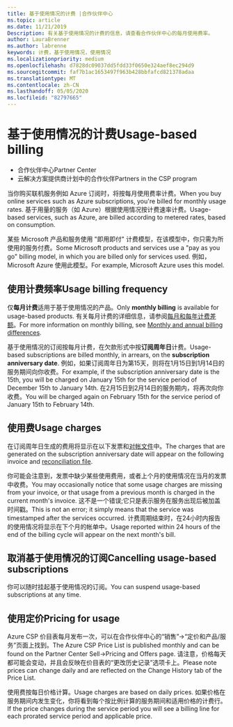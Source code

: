```yaml
---
title: 基于使用情况的计费 |合作伙伴中心
ms.topic: article
ms.date: 11/21/2019
Description: 有关基于使用情况的计费的信息，请查看合作伙伴中心的每月使用费率。
author: LauraBrenner
ms.author: labrenne
keywords: 计费，基于使用情况，使用情况
ms.localizationpriority: medium
ms.openlocfilehash: d7828dc09037dd5fdd33f0650e324aef8ec294d9
ms.sourcegitcommit: faf7b1ac1653497f963b428bbfafcd821378adaa
ms.translationtype: MT
ms.contentlocale: zh-CN
ms.lasthandoff: 05/05/2020
ms.locfileid: "82797665"
---
```

# <a name="usage-based-billing"></a><span data-ttu-id="a643d-104">基于使用情况的计费</span><span class="sxs-lookup"><span data-stu-id="a643d-104">Usage-based billing</span></span>

- <span data-ttu-id="a643d-105">合作伙伴中心</span><span class="sxs-lookup"><span data-stu-id="a643d-105">Partner Center</span></span>
- <span data-ttu-id="a643d-106">云解决方案提供商计划中的合作伙伴</span><span class="sxs-lookup"><span data-stu-id="a643d-106">Partners in the CSP program</span></span>

<span data-ttu-id="a643d-107">当你购买联机服务例如 Azure 订阅时，将按每月使用费率计费。</span><span class="sxs-lookup"><span data-stu-id="a643d-107">When you buy online services such as Azure subscriptions, you're billed for monthly usage rates.</span></span> <span data-ttu-id="a643d-108">基于用量的服务（如 Azure）根据使用情况按计费速率计费。</span><span class="sxs-lookup"><span data-stu-id="a643d-108">Usage-based services, such as Azure, are billed according to metered rates, based on consumption.</span></span>

<span data-ttu-id="a643d-109">某些 Microsoft 产品和服务使用 "即用即付" 计费模型，在该模型中，你只需为所使用的服务付费。</span><span class="sxs-lookup"><span data-stu-id="a643d-109">Some Microsoft products and services use a "pay as you go" billing model, in which you are billed only for services used.</span></span> <span data-ttu-id="a643d-110">例如，Microsoft Azure 使用此模型。</span><span class="sxs-lookup"><span data-stu-id="a643d-110">For example, Microsoft Azure uses this model.</span></span> 

## <a name="usage-billing-frequency"></a><span data-ttu-id="a643d-111">使用计费频率</span><span class="sxs-lookup"><span data-stu-id="a643d-111">Usage billing frequency</span></span>

<span data-ttu-id="a643d-112">仅**每月计费**适用于基于使用情况的产品。</span><span class="sxs-lookup"><span data-stu-id="a643d-112">Only **monthly billing** is available for usage-based products.</span></span> <span data-ttu-id="a643d-113">有关每月计费的详细信息，请参阅[每月和每年计费差额](billing-annual-monthly.md)。</span><span class="sxs-lookup"><span data-stu-id="a643d-113">For more information on monthly billing, see [Monthly and annual billing differences](billing-annual-monthly.md).</span></span>

<span data-ttu-id="a643d-114">基于使用情况的订阅按每月计费，在欠款形式中按**订阅周年日**计费。</span><span class="sxs-lookup"><span data-stu-id="a643d-114">Usage-based subscriptions are billed monthly, in arrears, on the **subscription anniversary date**.</span></span> <span data-ttu-id="a643d-115">例如，如果订阅周年日为第15天，则将在1月15日到1月14日的服务期间向你收费。</span><span class="sxs-lookup"><span data-stu-id="a643d-115">For example, if the subscription anniversary date is the 15th, you will be charged on January 15th for the service period of December 15th to January 14th.</span></span> <span data-ttu-id="a643d-116">在2月15日到2月14日的服务期内，将再次向你收费。</span><span class="sxs-lookup"><span data-stu-id="a643d-116">You will be charged again on February 15th for the service period of January 15th to February 14th.</span></span> 

## <a name="usage-charges"></a><span data-ttu-id="a643d-117">使用费</span><span class="sxs-lookup"><span data-stu-id="a643d-117">Usage charges</span></span>

<span data-ttu-id="a643d-118">在订阅周年日生成的费用将显示在以下发票和[对帐文件](usage-based-recon-files.md)中。</span><span class="sxs-lookup"><span data-stu-id="a643d-118">The charges that are generated on the subscription anniversary date will appear on the following invoice and [reconciliation file](usage-based-recon-files.md).</span></span>

<span data-ttu-id="a643d-119">你可能会注意到，发票中缺少某些使用费用，或者上个月的使用情况在当月的发票中收费。</span><span class="sxs-lookup"><span data-stu-id="a643d-119">You may occasionally notice that some usage charges are missing from your invoice, or that usage from a previous month is charged in the current month's invoice.</span></span> <span data-ttu-id="a643d-120">这不是一个错误;它只是表示服务在服务出现后被加盖时间戳。</span><span class="sxs-lookup"><span data-stu-id="a643d-120">This is not an error; it simply means that the service was timestamped after the services occurred.</span></span> <span data-ttu-id="a643d-121">计费周期结束时，在24小时内报告的使用情况将显示在下个月的帐单中。</span><span class="sxs-lookup"><span data-stu-id="a643d-121">Usage reported within 24 hours of the end of the billing cycle will appear on the next month's bill.</span></span>

## <a name="cancelling-usage-based-subscriptions"></a><span data-ttu-id="a643d-122">取消基于使用情况的订阅</span><span class="sxs-lookup"><span data-stu-id="a643d-122">Cancelling usage-based subscriptions</span></span>

<span data-ttu-id="a643d-123">你可以随时挂起基于使用情况的订阅。</span><span class="sxs-lookup"><span data-stu-id="a643d-123">You can suspend usage-based subscriptions at any time.</span></span>

## <a name="pricing-for-usage"></a><span data-ttu-id="a643d-124">使用定价</span><span class="sxs-lookup"><span data-stu-id="a643d-124">Pricing for usage</span></span>

<span data-ttu-id="a643d-125">Azure CSP 价目表每月发布一次，可以在合作伙伴中心的“销售”->“定价和产品/服务”页面上找到。</span><span class="sxs-lookup"><span data-stu-id="a643d-125">The Azure CSP Price List is published monthly and can be found on the Partner Center Sell->Pricing and Offers page.</span></span> <span data-ttu-id="a643d-126">请注意，价格每天都可能会变动，并且会反映在价目表的“更改历史记录”选项卡上。</span><span class="sxs-lookup"><span data-stu-id="a643d-126">Please note prices can change daily and are reflected on the Change History tab of the Price List.</span></span>

<span data-ttu-id="a643d-127">使用费按每日价格计算。</span><span class="sxs-lookup"><span data-stu-id="a643d-127">Usage charges are based on daily prices.</span></span> <span data-ttu-id="a643d-128">如果价格在服务期间内发生变化，你将看到每个按比例计算的服务期间和适用价格的计费行。</span><span class="sxs-lookup"><span data-stu-id="a643d-128">If the price changes during the service period you will see a billing line for each prorated service period and applicable price.</span></span>
